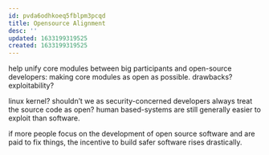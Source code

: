 ```yaml
---
id: pvda6odhkoeq5fblpm3pcqd
title: Opensource Alignment
desc: ''
updated: 1633199319525
created: 1633199319525
---
```


help unify core modules between big participants and open-source developers: making core modules as open as possible.
 drawbacks? exploitability?

 linux kernel?
 shouldn’t we as security-concerned developers always treat the source code as open? human based-systems are still generally easier to exploit than software.

if more people focus on the development of open source software and are paid to fix things, the incentive to build safer software rises drastically.
